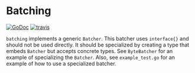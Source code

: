 # Batching
[![GoDoc][go-doc-badge]][go-doc] [![travis][travis-badge]][travis]

`batching` implements a generic `Batcher`. This batcher uses `interface{}` and
should not be used directly. It should be specialized by creating a type that
embeds `Batcher` but accepts concrete types. See `ByteBatcher` for an example
of specializing the `Batcher`. Also, see `example_test.go` for an example of
how to use a specialized batcher.

[go-doc-badge]:             https://godoc.org/code.cloudfoundry.org/go-batching?status.svg
[go-doc]:                   https://godoc.org/code.cloudfoundry.org/go-batching
[travis-badge]:             https://travis-ci.org/cloudfoundry/go-batching.svg?branch=master
[travis]:                   https://travis-ci.org/cloudfoundry/go-batching?branch=master
